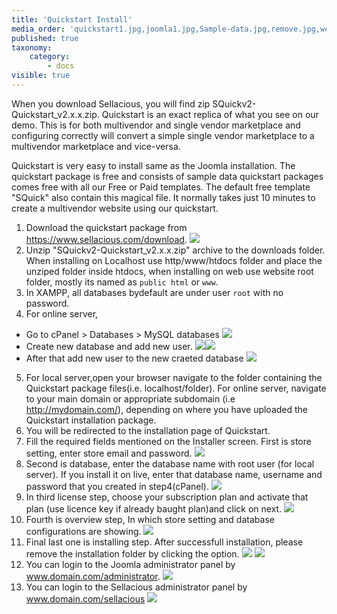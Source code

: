 ```yaml
---
title: 'Quickstart Install'
media_order: 'quickstart1.jpg,joomla1.jpg,Sample-data.jpg,remove.jpg,webmaster.jpg,quickstart.png,install1.png,install2.png,install3.png,install4.png,install5.png,quickstart1.png,install11.png,install12.png,install13.png,Screen Shot 2020-05-09 at 5.29.38 PM.png,Screen Shot 2020-05-09 at 5.50.42 PM.png,Screen Shot 2020-05-09 at 9.35.50 AM.png,Screen Shot 2020-05-09 at 5.50.25 PM.png,Screen Shot 2020-05-09 at 5.54.51 PM.png,Screen Shot 2020-05-09 at 6.png,Screen Shot 2020-05-09 at 6.35.39 PM.png'
published: true
taxonomy:
    category:
        - docs
visible: true
---
```


When you download Sellacious, you will find zip SQuickv2-Quickstart_v2.x.x.zip. Quickstart is an exact replica of what you see on our demo. This is for both multivendor and single vendor marketplace and configuring correctly will convert a simple single vendor marketplace to a multivendor marketplace and vice-versa. 

Quickstart is very easy to install same as the Joomla installation. The quickstart package is free and consists of sample data quickstart packages comes free with all our Free or Paid templates. The default free template "SQuick" also contain this magical file. It normally takes just 10 minutes to create a multivendor website using our quickstart.

1. Download the quickstart package from https://www.sellacious.com/download.
![](quickstart1.png)
2. Unzip "SQuickv2-Quickstart_v2.x.x.zip" archive to the downloads folder. When installing on Localhost use http/www/htdocs folder and place the unziped folder inside htdocs, when installing on web use website root folder, mostly its named as `public html` or `www`.
3. In XAMPP, all databases bydefault are under user `root` with no password.
4. For online server, 
*  Go to cPanel > Databases > MySQL databases
![](Screen%20Shot%202020-05-09%20at%205.54.51%20PM.png)
*  Create new database and add new user.
![](Screen%20Shot%202020-05-09%20at%205.50.25%20PM.png)![](Screen%20Shot%202020-05-09%20at%206.35.39%20PM.png)
*  After that add new user to the new craeted database
![](Screen%20Shot%202020-05-09%20at%206.png)
5. For local server,open your browser navigate to the folder containing the Quickstart package files(i.e. localhost/folder). For online server, navigate to your main domain or appropriate subdomain (i.e http://mydomain.com/), depending on where you have uploaded the Quickstart installation package.
6. You will be redirected to the installation page of Quickstart.
7. Fill the required fields mentioned on the Installer screen. First is store setting, enter store email and password.
![](install1.png)
8. Second is database, enter the database name with root user (for local server). If you install it on live, enter that database name, username and password that you created in step4(cPanel).
![](install2.png)
9. In third license step, choose your subscription plan and activate that plan (use licence key if already baught plan)and click on next.
![](install3.png)
10. Fourth is overview step, In which store setting and database configurations are showing.
![](install4.png)
11. Final last one is installing step. After successfull installation, please remove the installation folder by clicking the option. ![](install5.png) ![](install11.png)
12. You can login to the Joomla administrator panel by www.domain.com/administrator.
![](install12.png)
13. You can login to the Sellacious administrator panel by www.domain.com/sellacious
![](install13.png)









